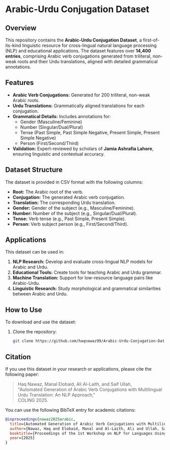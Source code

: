 # Arabic-Urdu Conjugation Dataset

## Overview
This repository contains the **Arabic-Urdu Conjugation Dataset**, a first-of-its-kind linguistic resource for cross-lingual natural language processing (NLP) and educational applications. The dataset features over **14,400 entries**, comprising Arabic verb conjugations generated from triliteral, non-weak roots and their Urdu translations, aligned with detailed grammatical annotations.

## Features
- **Arabic Verb Conjugations:** Generated for 200 triliteral, non-weak Arabic roots.
- **Urdu Translations:** Grammatically aligned translations for each conjugation.
- **Grammatical Details:** Includes annotations for:
  - Gender (Masculine/Feminine)
  - Number (Singular/Dual/Plural)
  - Tense (Past Simple, Past Simple Negative, Present Simple, Present Simple Negative)
  - Person (First/Second/Third)
- **Validation:** Expert-reviewed by scholars of **Jamia Ashrafia Lahore**, ensuring linguistic and contextual accuracy.

## Dataset Structure
The dataset is provided in CSV format with the following columns:
- **Root:** The Arabic root of the verb.
- **Conjugation:** The generated Arabic verb conjugation.
- **Translation:** The corresponding Urdu translation.
- **Gender:** Gender of the subject (e.g., Masculine/Feminine).
- **Number:** Number of the subject (e.g., Singular/Dual/Plural).
- **Tense:** Verb tense (e.g., Past Simple, Present Simple).
- **Person:** Verb subject person (e.g., First/Second/Third).

## Applications
This dataset can be used in:
1. **NLP Research:** Develop and evaluate cross-lingual NLP models for Arabic and Urdu.
2. **Educational Tools:** Create tools for teaching Arabic and Urdu grammar.
3. **Machine Translation:** Support for low-resource language pairs like Arabic-Urdu.
4. **Linguistic Research:** Study morphological and grammatical similarities between Arabic and Urdu.


## How to Use
To download and use the dataset:
1. Clone the repository:
   ```bash
   git clone https://github.com/haqnawaz99/Arabic-Urdu-Conjugation-Dataset.git

## Citation
If you use this dataset in your research or applications, please cite the following paper:

> Haq Nawaz, Manal Elobaid, Ali Al-Laith, and Saif Ullah,  
> "Automated Generation of Arabic Verb Conjugations with Multilingual Urdu Translation: An NLP Approach,"  
> COLING 2025.  

You can use the following BibTeX entry for academic citations:

```bibtex
@inproceedings{nawaz2025arabic,
  title={Automated Generation of Arabic Verb Conjugations with Multilingual Urdu Translation: An NLP Approach},
  author={Nawaz, Haq and Elobaid, Manal and Al-Laith, Ali and Ullah, Saif},
  booktitle={Proceedings of the 1st Workshop on NLP for Languages Using Arabic Script (AbjadNLP 2025), COLING 2025},
  year={2025}
}

